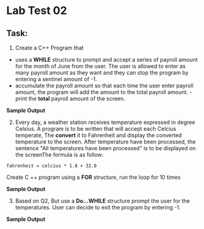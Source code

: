 # Lab Test 02

## Task:

1. Create a C++ Program that
- uses a **WHILE** structure to prompt and accept a series of payroll
amount for the month of June from the user. The user is allowed to enter
as many payroll amount as they want and they can stop the program
by entering a sentinel amount of -1.
- accumulate the payroll amount so that each time the user enter payroll
amount, the program will add the amount to the total payroll amount.
-print the **total** payroll amount of the screen.

**Sample Output**

2. Every day, a weather station receives temperature expressed in degree Celsius. A program is to be written that will accept each Celcius temperate, The **convert** it to Fahrenheit and display the converted temperature to the screen. After temperature have been processed, the sentence "All temperatures have been processed" is to be displayed on the screenThe formula is as follow:
```
fahrenheit = celcius * 1.8 + 32.0
```   
Create C ++ program using a **FOR** structure, run the loop for 10 times

**Sample Output**

3. Based on Q2, But use a **Do...WHILE** structure prompt the user for the temperatures. User can decide to exit the program by entering -1.

**Sample Output**
